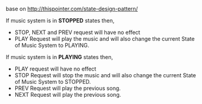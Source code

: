 base on http://thispointer.com/state-design-pattern/    

If music system is in **STOPPED** states then,
* STOP, NEXT and PREV request will have no effect
* PLAY Request will play the music and will also change the current State of Music System to PLAYING.

If music system is in **PLAYING** states then,
* PLAY request will have no effect
* STOP Request will stop the music and will also change the current State of Music System to STOPPED.
* PREV Request will play the previous song.
* NEXT Request will play the previous song.
